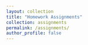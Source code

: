 ```yaml
---
layout: collection
title: "Homework Assignments"
collection: assignments
permalink: /assignments/
author_profile: false
---
```


